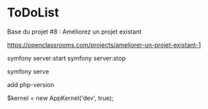 ToDoList
========

Base du projet #8 : Améliorez un projet existant

https://openclassrooms.com/projects/ameliorer-un-projet-existant-1


symfony server:start
symfony server:stop

symfony serve

add php-version

$kernel = new AppKernel('dev', true);
